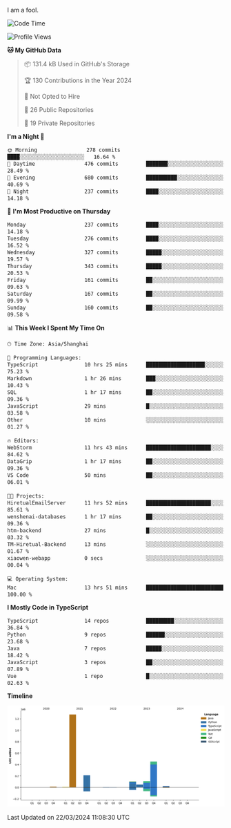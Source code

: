 I am a fool.

<!--START_SECTION:waka-->
![Code Time](http://img.shields.io/badge/Code%20Time-1%2C271%20hrs%2041%20mins-blue)

![Profile Views](http://img.shields.io/badge/Profile%20Views-0-blue)

**🐱 My GitHub Data** 

> 📦 131.4 kB Used in GitHub's Storage 
 > 
> 🏆 130 Contributions in the Year 2024
 > 
> 🚫 Not Opted to Hire
 > 
> 📜 26 Public Repositories 
 > 
> 🔑 19 Private Repositories 
 > 
**I'm a Night 🦉** 

```text
🌞 Morning                278 commits         ████░░░░░░░░░░░░░░░░░░░░░   16.64 % 
🌆 Daytime                476 commits         ███████░░░░░░░░░░░░░░░░░░   28.49 % 
🌃 Evening                680 commits         ██████████░░░░░░░░░░░░░░░   40.69 % 
🌙 Night                  237 commits         ████░░░░░░░░░░░░░░░░░░░░░   14.18 % 
```
📅 **I'm Most Productive on Thursday** 

```text
Monday                   237 commits         ████░░░░░░░░░░░░░░░░░░░░░   14.18 % 
Tuesday                  276 commits         ████░░░░░░░░░░░░░░░░░░░░░   16.52 % 
Wednesday                327 commits         █████░░░░░░░░░░░░░░░░░░░░   19.57 % 
Thursday                 343 commits         █████░░░░░░░░░░░░░░░░░░░░   20.53 % 
Friday                   161 commits         ██░░░░░░░░░░░░░░░░░░░░░░░   09.63 % 
Saturday                 167 commits         ██░░░░░░░░░░░░░░░░░░░░░░░   09.99 % 
Sunday                   160 commits         ██░░░░░░░░░░░░░░░░░░░░░░░   09.58 % 
```


📊 **This Week I Spent My Time On** 

```text
🕑︎ Time Zone: Asia/Shanghai

💬 Programming Languages: 
TypeScript               10 hrs 25 mins      ███████████████████░░░░░░   75.23 % 
Markdown                 1 hr 26 mins        ███░░░░░░░░░░░░░░░░░░░░░░   10.43 % 
SQL                      1 hr 17 mins        ██░░░░░░░░░░░░░░░░░░░░░░░   09.36 % 
JavaScript               29 mins             █░░░░░░░░░░░░░░░░░░░░░░░░   03.58 % 
Other                    10 mins             ░░░░░░░░░░░░░░░░░░░░░░░░░   01.27 % 

🔥 Editors: 
WebStorm                 11 hrs 43 mins      █████████████████████░░░░   84.62 % 
DataGrip                 1 hr 17 mins        ██░░░░░░░░░░░░░░░░░░░░░░░   09.36 % 
VS Code                  50 mins             ██░░░░░░░░░░░░░░░░░░░░░░░   06.01 % 

🐱‍💻 Projects: 
HiretualEmailServer      11 hrs 52 mins      █████████████████████░░░░   85.61 % 
wenshenai-databases      1 hr 17 mins        ██░░░░░░░░░░░░░░░░░░░░░░░   09.36 % 
htm-backend              27 mins             █░░░░░░░░░░░░░░░░░░░░░░░░   03.32 % 
TM-Hiretual-Backend      13 mins             ░░░░░░░░░░░░░░░░░░░░░░░░░   01.67 % 
xiaowen-webapp           0 secs              ░░░░░░░░░░░░░░░░░░░░░░░░░   00.04 % 

💻 Operating System: 
Mac                      13 hrs 51 mins      █████████████████████████   100.00 % 
```

**I Mostly Code in TypeScript** 

```text
TypeScript               14 repos            █████████░░░░░░░░░░░░░░░░   36.84 % 
Python                   9 repos             ██████░░░░░░░░░░░░░░░░░░░   23.68 % 
Java                     7 repos             █████░░░░░░░░░░░░░░░░░░░░   18.42 % 
JavaScript               3 repos             ██░░░░░░░░░░░░░░░░░░░░░░░   07.89 % 
Vue                      1 repo              █░░░░░░░░░░░░░░░░░░░░░░░░   02.63 % 
```



**Timeline**

![Lines of Code chart](https://raw.githubusercontent.com/VeejaLiu/VeejaLiu/master/assets/bar_graph.png)


 Last Updated on 22/03/2024 11:08:30 UTC
<!--END_SECTION:waka-->
